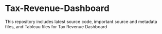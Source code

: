 # Tax-Revenue-Dashboard
This repository includes latest source code, important source and metadata files, and Tableau files for Tax Revenue Dashboard
